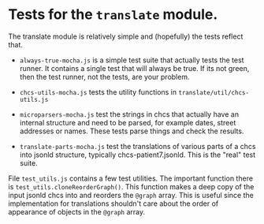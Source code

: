 # Tests for the `translate` module.

The translate module is relatively simple and (hopefully) the tests reflect that.

* `always-true-mocha.js` is a simple test suite that actually tests the test runner. It contains a single test that
   will always be true. If its not green, then the test runner, not the tests, are your problem.

* `chcs-utils-mocha.js` tests the utility functions in `translate/util/chcs-utils.js`

* `microparsers-mocha.js` test the strings in chcs that actually have an internal structure and need to be parsed,
   for example dates, street addresses or names. These tests parse things and check the results.
   
* `translate-parts-mocha.js` test the translations of various parts of a chcs into jsonld structure, typically chcs-patient7.jsonld.
  This is the "real" test suite.
  
File `test_utils.js` contains a few test utilities. The important function there is `test_utils.cloneReorderGraph()`. This function makes a deep copy of the input
jsonld chcs into and reorders the `@graph` array. This is useful since the implementation for translations shouldn't care about the order of appearance of objects
in the `@graph` array.